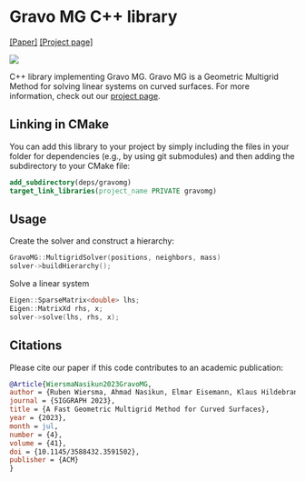 # Gravo MG C++ library
[[Paper]](https://graphics.tudelft.nl/~klaus/papers/Gravo_MG.pdf) [[Project page]](https://rubenwiersma.nl/gravomg)

![](https://rubenwiersma.nl/assets/img/publications/gravomg/teaser_gravomg.png)

C++ library implementing Gravo MG. Gravo MG is a Geometric Multigrid Method for solving linear systems on curved surfaces. For more information, check out our [project page](https://rubenwiersma.nl/gravomg).

## Linking in CMake
You can add this library to your project by simply including the files in your folder for dependencies (e.g., by using git submodules) and then adding the subdirectory to your CMake file:
```cmake
add_subdirectory(deps/gravomg)
target_link_libraries(project_name PRIVATE gravomg)
```

## Usage
Create the solver and construct a hierarchy:
```cpp
GravoMG::MultigridSolver(positions, neighbors, mass)
solver->buildHierarchy();
```

Solve a linear system
```cpp
Eigen::SparseMatrix<double> lhs;
Eigen::MatrixXd rhs, x;
solver->solve(lhs, rhs, x);
```

## Citations
Please cite our paper if this code contributes to an academic publication:

```bib
@Article{WiersmaNasikun2023GravoMG,
author = {Ruben Wiersma, Ahmad Nasikun, Elmar Eisemann, Klaus Hildebrandt},
journal = {SIGGRAPH 2023},
title = {A Fast Geometric Multigrid Method for Curved Surfaces},
year = {2023},
month = jul,
number = {4},
volume = {41},
doi = {10.1145/3588432.3591502},
publisher = {ACM}
}
```